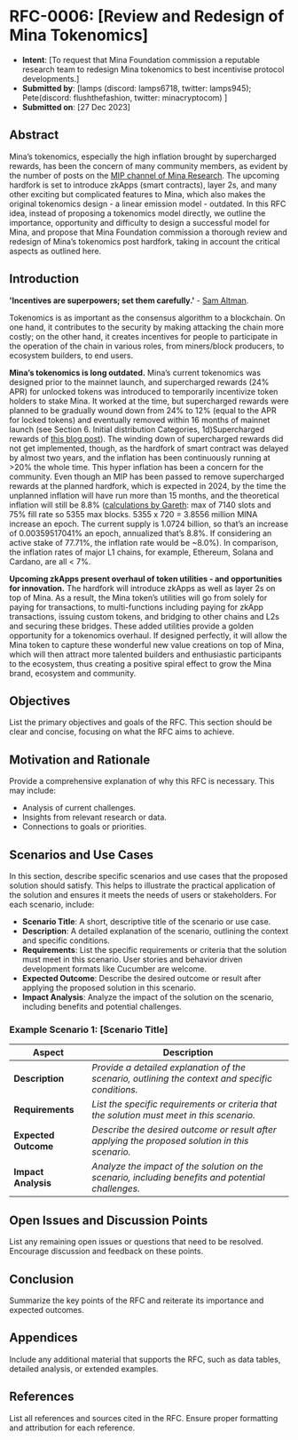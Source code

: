 # RFC-0006: [Review and Redesign of Mina Tokenomics]

- **Intent**: [To request that Mina Foundation commission a reputable research team to redesign Mina tokenomics to best incentivise protocol developments.]
- **Submitted by**: [lamps (discord: lamps6718, twitter: lamps945); Pete(discord: flushthefashion, twitter: minacryptocom) ]
- **Submitted on**: [27 Dec 2023]

## Abstract

Mina’s tokenomics, especially the high inflation brought by supercharged rewards, has been the concern of many community members, as evident by the number of posts on the [MIP channel of Mina Research](https://forums.minaprotocol.com/c/mips-mina-improvement-proposals/24). The upcoming hardfork is set to introduce zkApps (smart contracts), layer 2s, and many other exciting but complicated features to Mina, which also makes the original tokenomics design - a linear emission model - outdated. In this RFC idea, instead of proposing a tokenomics model directly, we outline the importance, opportunity and difficulty to design a successful model for Mina, and propose that Mina Foundation commission a thorough review and redesign of Mina’s tokenomics post hardfork, taking in account the critical aspects as outlined here.

## Introduction

**'Incentives are superpowers; set them carefully.'** - [Sam Altman](https://blog.samaltman.com/what-i-wish-someone-had-told-me).

Tokenomics is as important as the consensus algorithm to a blockchain. On one hand, it contributes to the security by making attacking the chain more costly; on the other hand, it creates incentives for people to participate in the operation of the chain in various roles, from miners/block producers, to ecosystem builders, to end users.

**Mina’s tokenomics is long outdated.** Mina’s current tokenomics was designed prior to the mainnet launch, and supercharged rewards (24% APR) for unlocked tokens was introduced to temporarily incentivize token holders to stake Mina. It worked at the time, but supercharged rewards were planned to be gradually wound down from 24% to 12% (equal to the APR for locked tokens) and eventually removed within 16 months of mainnet launch (see Section 6. Initial distribution Categories, 1d)Supercharged rewards of [this blog post](https://minaprotocol.com/blog/mina-token-distribution-and-supply)). The winding down of supercharged rewards did not get implemented, though, as the hardfork of smart contract was delayed by almost two years, and the inflation has been continuously running at >20% the whole time. This hyper inflation has been a concern for the community. Even though an MIP has been passed to remove supercharged rewards at the planned hardfork, which is expected in 2024, by the time the unplanned inflation will have run more than 15 months, and the theoretical inflation will still be 8.8% ([calculations by Gareth](https://forums.minaprotocol.com/t/mip-to-review-and-redesign-mina-tokenomics/6131/6): max of 7140 slots and 75% fill rate so 5355 max blocks. 5355 x 720 = 3.8556 million MINA increase an epoch. The current supply is 1.0724 billion, so that’s an increase of 0.00359517041% an epoch, annualized that’s 8.8%. If considering an active stake of 77.71%, the inflation rate would be ~8.0%). In comparison, the inflation rates of major L1 chains, for example, Ethereum, Solana and Cardano, are all < 7%.

**Upcoming zkApps present overhaul of token utilities - and opportunities for innovation.** The hardfork will introduce zkApps as well as layer 2s on top of Mina. As a result, the Mina token’s utilities will go from solely for paying for transactions, to multi-functions including paying for zkApp transactions, issuing custom tokens, and bridging to other chains and L2s and securing these bridges. These added utilities provide a golden opportunity for a tokenomics overhaul. If designed perfectly, it will allow the Mina token to capture these wonderful new value creations on top of Mina, which will then attract more talented builders and enthusiastic participants to the ecosystem, thus creating a positive spiral effect to grow the Mina brand, ecosystem and community.

## Objectives

List the primary objectives and goals of the RFC. This section should be clear and concise, focusing on what the RFC aims to achieve.

## Motivation and Rationale

Provide a comprehensive explanation of why this RFC is necessary. This may include:

- Analysis of current challenges.
- Insights from relevant research or data.
- Connections to goals or priorities.

## Scenarios and Use Cases

In this section, describe specific scenarios and use cases that the proposed solution should satisfy. This helps to illustrate the practical application of the solution and ensures it meets the needs of users or stakeholders. For each scenario, include:

- **Scenario Title**: A short, descriptive title of the scenario or use case.
- **Description**: A detailed explanation of the scenario, outlining the context and specific conditions.
- **Requirements**: List the specific requirements or criteria that the solution must meet in this scenario. User stories and behavior driven development formats like Cucumber are welcome.
- **Expected Outcome**: Describe the desired outcome or result after applying the proposed solution in this scenario.
- **Impact Analysis**: Analyze the impact of the solution on the scenario, including benefits and potential challenges.

### Example Scenario 1: [Scenario Title]

| Aspect           | Description |
|------------------|-------------|
| **Description**  | _Provide a detailed explanation of the scenario, outlining the context and specific conditions._ |
| **Requirements** | _List the specific requirements or criteria that the solution must meet in this scenario._ |
| **Expected Outcome** | _Describe the desired outcome or result after applying the proposed solution in this scenario._ |
| **Impact Analysis** | _Analyze the impact of the solution on the scenario, including benefits and potential challenges._ |

## Open Issues and Discussion Points

List any remaining open issues or questions that need to be resolved. Encourage discussion and feedback on these points.

## Conclusion

Summarize the key points of the RFC and reiterate its importance and expected outcomes.

## Appendices

Include any additional material that supports the RFC, such as data tables, detailed analysis, or extended examples.

## References

List all references and sources cited in the RFC. Ensure proper formatting and attribution for each reference.
